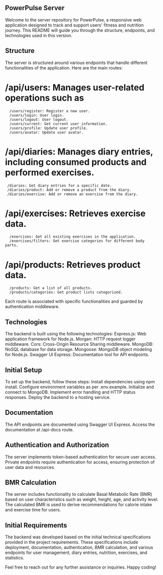 ## PowerPulse Server
Welcome to the server repository for PowerPulse, a responsive web application designed to track and support users' fitness and nutrition journey. This README will guide you through the structure, endpoints, and technologies used in this version.

## Structure
The server is structured around various endpoints that handle different functionalities of the application. Here are the main routes:

# /api/users: Manages user-related operations such as
      /users/register: Register a new user.
      /users/login: User login.
      /users/logout: User logout.
      /users/current: Get current user information.
      /users/profile: Update user profile.
      /users/avatar: Update user avatar.
    
# /api/diaries: Manages diary entries, including consumed products and performed exercises.
     /diaries: Get diary entries for a specific date.
     /diaries/product: Add or remove a product from the diary.
     /diaries/exercise: Add or remove an exercise from the diary.

# /api/exercises: Retrieves exercise data.
      /exercises: Get all existing exercises in the application.
      /exercises/filters: Get exercise categories for different body parts.
      
# /api/products: Retrieves product data.
      /products: Get a list of all products.
      /products/categories: Get product lists categorized.
      
Each route is associated with specific functionalities and guarded by authentication middleware.

## Technologies
The backend is built using the following technologies:
    Express.js: Web application framework for Node.js.
    Morgan: HTTP request logger middleware.
    Cors: Cross-Origin Resource Sharing middleware.
    MongoDB: NoSQL database for data storage.
    Mongoose: MongoDB object modeling for Node.js.
    Swagger UI Express: Documentation tool for API endpoints.
    
## Initial Setup
To set up the backend, follow these steps:
    Install dependencies using npm install.
    Configure environment variables as per .env.example.
    Initialize and connect to MongoDB.
    Implement error handling and HTTP status responses.
    Deploy the backend to a hosting service.

## Documentation
The API endpoints are documented using Swagger UI Express. Access the documentation at /api-docs route.

## Authentication and Authorization
The server implements token-based authentication for secure user access. Private endpoints require authentication for access, ensuring protection of user data and resources.

## BMR Calculation
The server includes functionality to calculate Basal Metabolic Rate (BMR) based on user characteristics such as weight, height, age, and activity level. The calculated BMR is used to derive recommendations for calorie intake and exercise time for users.

## Initial Requirements
The backend was developed based on the initial technical specifications provided in the project requirements. These specifications include deployment, documentation, authentication, BMR calculation, and various endpoints for user management, diary entries, nutrition, exercises, and statistics.

Feel free to reach out for any further assistance or inquiries. Happy coding!

